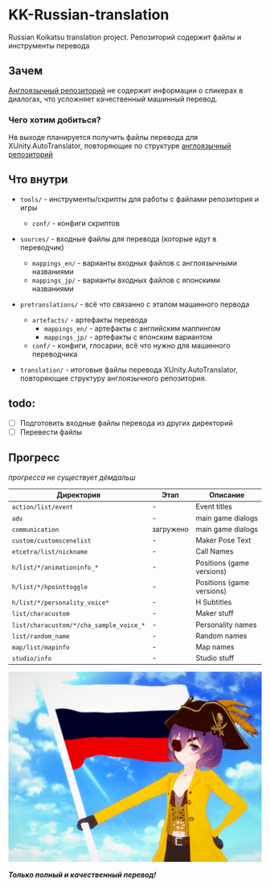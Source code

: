 # KK-Russian-translation
Russian Koikatsu translation project. Репозиторий содержит файлы и инструменты перевода

## Зачем
[Англоязычный репозиторий](https://github.com/IllusionMods/KoikatsuTranslation) не содержит информации о спикерах в диалогах, что усложняет качественный машинный перевод.

### Чего хотим добиться?
Нв выходе планируется получить файлы перевода для XUnity.AutoTranslator, повторяющие по структуре [англоязычный репозиторий](https://github.com/IllusionMods/KoikatsuTranslation)

## Что внутри
- `tools/` - инструменты/скрипты для работы с файлами репозитория и игры
    - `conf/` - конфиги скриптов  
	
- `sources/` - входные файлы для перевода (которые идут в переводчик)
    - `mappings_en/` - варианты входных файлов с англоязычными названиями
    - `mappings_jp/` - варианты входных файлов с японскими названиями
	
- `pretranslations/` - всё что связанно с этапом машинного первода 
    - `artefacts/` - артефакты перевода
        - `mappings_en/` - артефакты с английским маппингом
        - `mappings_jp/` - артефакты с японским вариантом
    - `conf/` - конфиги, глосарии, всё что нужно для машинного переводчика
	
- `translation/` - итоговые файлы перевода XUnity.AutoTranslator, повторяющие структуру англоязычного репозитория.

## todo:
- [ ] Подготовить входные файлы перевода из других директорий
- [ ] Перевести файлы

## Прогресс

*прогресса не существует дёмдальш*

| Директория | Этап | Описание |
| ---- | ---- | ---- |
| `action/list/event` | - | Event titles |
| `adv` | - | main game dialogs |
| `communication` | загружено | main game dialogs |
| `custom/customscenelist` | - | Maker Pose Text |
| `etcetra/list/nickname` | - |Call Names |
| `h/list/*/animationinfo_*` | - | Positions (game versions) |
| `h/list/*/hpointtoggle` | - | Positions (game versions) |
| `h/list/*/personality_voice*` | - | H Subtitles |
| `list/characustom` | - | Maker stuff |
| `list/characustom/*/cha_sample_voice_*` | - | Personality names |
| `list/random_name` | - | Random names |
| `map/list/mapinfo` | - | Map names |
| `studio/info` | - | Studio stuff |

![Yar har fiddle-dee-dee!](mascot.webp)

__*Только полный и качественный перевод!*__
